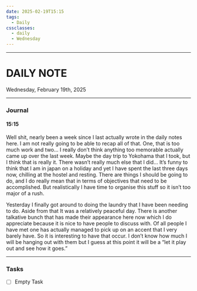 ```yaml
---
date: 2025-02-19T15:15
tags:
  - Daily
cssclasses:
  - daily 
  - Wednesday
---
```

---
# DAILY NOTE
Wednesday, February 19th, 2025
***
### Journal
#### 15:15
Well shit, nearly been a week since I last actually wrote in the daily notes here. I am not really going to be able to recap all of that. One, that is too much work and two… I really don’t think anything too memorable actually came up over the last week. Maybe the day trip to Yokohama that I took, but I think that is really it. There wasn’t really much else that I did… It’s funny to think that I am in japan on a holiday and yet I have spent the last three days now, chilling at the hostel and resting. There are things I should be going to do, and I do really mean that in terms of objectives that need to be accomplished. But realistically I have time to organise this stuff so it isn’t too major of a rush.

Yesterday I finally got around to doing the laundry that I have been needing to do. Aside from that It was a relatively peaceful day. There is another talkative bunch that has made their appearance here now which I do appreciate because it is nice to have people to discuss with. Of all people I have met one has actually managed to pick up on an accent that I very barely have. So it is interesting to have that occur. I don’t know how much I will be hanging out with them but I guess at this point it will be a “let it play out and see how it goes.”

***
### Tasks
- [ ] Empty Task
